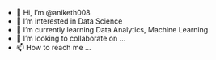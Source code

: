 - 👋 Hi, I’m @aniketh008
- 👀 I’m interested in Data Science
- 🌱 I’m currently learning Data Analytics, Machine Learning
- 💞️ I’m looking to collaborate on ...
- 📫 How to reach me ...

<!---
aniketh008/aniketh008 is a ✨ special ✨ repository because its `README.md` (this file) appears on your GitHub profile.
You can click the Preview link to take a look at your changes.
--->
